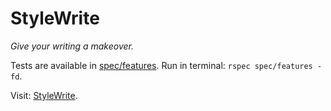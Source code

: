# StyleWrite

_Give your writing a makeover._

Tests are available in [spec/features](https://github.com/castrodd/write/tree/master/spec/features). Run in terminal: `rspec spec/features -fd`.

Visit: [StyleWrite](https://stylewrite.herokuapp.com/).
